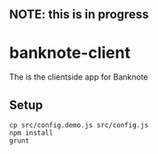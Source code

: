 ## NOTE: this is in progress

# banknote-client
The is the clientside app for Banknote

## Setup
```
cp src/config.demo.js src/config.js
npm install
grunt
```
